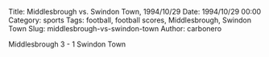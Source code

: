 Title: Middlesbrough vs. Swindon Town, 1994/10/29
Date: 1994/10/29 00:00
Category: sports
Tags: football, football scores, Middlesbrough, Swindon Town
Slug: middlesbrough-vs-swindon-town
Author: carbonero


Middlesbrough 3 - 1 Swindon Town
